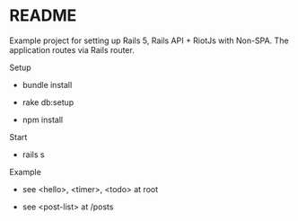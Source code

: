 # README

Example project for setting up Rails 5, Rails API + RiotJs with Non-SPA. The application routes via Rails router.

Setup

* bundle install

* rake db:setup

* npm install

Start

* rails s

Example

* see \<hello>, \<timer>, \<todo> at root

* see \<post-list> at /posts
